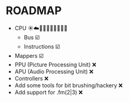 # ROADMAP

 - CPU :sunny::cloud::construction_worker_man::construction::construction::construction::construction::construction::construction:
   - Bus :ballot_box_with_check:
   - Instructions :ballot_box_with_check:
 - Mappers :ballot_box_with_check:
 - PPU (Picture Processing Unit) :x:
 - APU (Audio Processing Unit) :x:
 - Controllers :x:
 - Add some tools for bit brushing/hackery :x:
 - Add support for .fm(2|3) :x:

